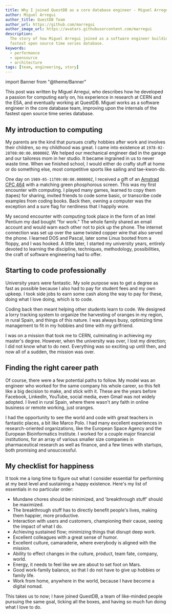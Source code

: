```yaml
---
title: Why I joined QuestDB as a core database engineer - Miguel Arregui
author: Miguel Arregui
author_title: QuestDB Team
author_url: https://github.com/marregui
author_image_url: https://avatars.githubusercontent.com/marregui
description:
  The story of how Miguel Arregui joined as a software engineer building the
  fastest open source time series database.
keywords:
  - performance
  - opensource
  - architecture
tags: [team, engineering, story]
---
```


import Banner from "@theme/Banner"

<Banner
  alt="A graphic with a photo of Miguel Arregui, software engineer at QuestDB"
  height={360}
  src="/img/blog/2021-11-09/banner.png"
  width={650}
/>

This post was written by Miguel Arregui, who describes how he developed a
passion for computing early on, his experience in research at CERN and the ESA,
and eventually working at QuestDB. Miguel works as a software engineer in the
core database team, improving upon the internals of the fastest open source time
series database.

<!--truncate-->

## My introduction to computing

My parents are the kind that pursues crafty hobbies after work and involves
their children, so my childhood was great. I came into existence at
`1978-02-28T08:00:00.000000Z`. We helped our mechanical engineer dad in the
garage and our tailoress mom in her studio. It became ingrained in us to never
waste time. When we finished school, I would either do crafty stuff at home or
do something else, most competitive sports like sailing and tae-kwon-do.

One day on `1989-05-11T09:00:00.000000Z`, I received a gift of an
[Amstrad CPC 464](https://en.wikipedia.org/wiki/Amstrad_CPC_464) with a matching
green phosphorous screen. This was my first encounter with computing. I played
many games, learned to copy them (tapes) for sharing, invited friends to code
some basic, or transcribe code examples from coding books. Back then, owning a
computer was the exception and a sure flag for nerdiness that I happily wore.

My second encounter with computing took place in the form of an Intel Pentium my
dad bought "for work." The whole family shared an email account and would warn
each other not to pick up the phone. The internet connection was set up over the
same twisted copper wire that also served the phone. I learned DOS and Pascal,
later some Linux booted from a floppy, and I was hooked. A little later, I
started my university years, entirely devoted to learning the discipline,
techniques, methodology, possibilities, the craft of software engineering had to
offer.

## Starting to code professionally

University years were fantastic. My sole purpose was to get a degree as fast as
possible because I also had to pay for student fees and my own upkeep. I took
side jobs to earn some cash along the way to pay for these, doing what I love
doing, which is to code.

Coding back then meant helping other students learn to code. We designed a lorry
tracking system to organize the harvesting of oranges in my region, in rural
Spain, and things of this nature. I was always busy, optimizing time management
to fit in my hobbies and time with my girlfriend.

I was on a mission that took me to CERN, culminating in achieving my master's
degree. However, when the university was over, I lost my direction; I did not
know what to do next. Everything was so exciting up until then, and now all of a
sudden, the mission was over.

## Finding the right career path

Of course, there were a few potential paths to follow. My model was an engineer
who worked for the same company his whole career, so this felt like a big
decision to make, and stick with it. These are the years before Facebook,
LinkedIn, YouTube, social media, even Gmail was not widely adopted. I lived in
rural Spain, where there wasn't any faith in online business or remote working,
just oranges.

I had the opportunity to see the world and code with great teachers in fantastic
places, a bit like Marco Polo. I had many excellent experiences in
research-oriented organizations, like the European Space Agency and the European
Bioinformatics Institute. I worked for a couple major financial institutions,
for an array of various smaller size companies in pharmaceutical research as
well as finance, and a few times with startups, both promising and unsuccessful.

## My checklist for happiness

It took me a long time to figure out what I consider essential for performing at
my best level and sustaining a happy existence. Here's my list of essentials in
no particular order:

- Mundane chores should be minimized, and 'breakthrough stuff' should be
  maximized.
- The breakthrough stuff has to directly benefit people's lives, making them
  happier, more productive.
- Interaction with users and customers, championing their cause, seeing the
  impact of what I do.
- Achieving sustained flow; minimizing things that disrupt deep work.
- Excellent colleagues with a great sense of humor.
- Excellent culture, camaraderie, where everybody is aligned with the mission.
- Ability to effect changes in the culture, product, team fate, company, world.
- Energy, it needs to feel like we are about to set foot on Mars.
- Good work-family balance, so that I do not have to give up hobbies or family
  life.
- Work from home, anywhere in the world, because I have become a digital nomad.

This takes us to now; I have joined QuestDB, a team of like-minded people
pursuing the same goal, ticking all the boxes, and having so much fun doing what
I love to do.
